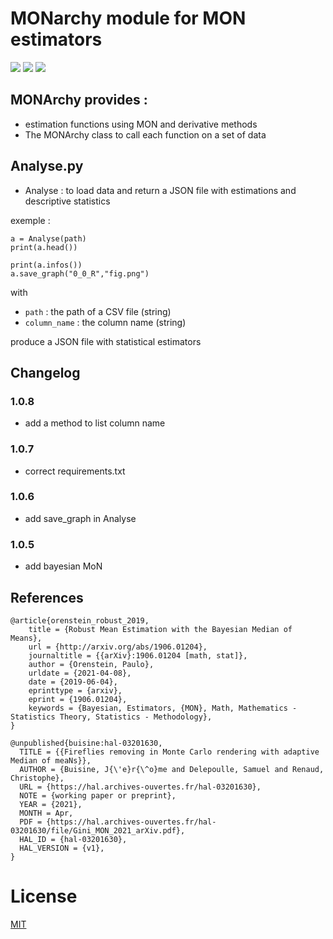 # MONarchy module for MON estimators #

![](https://img.shields.io/github/workflow/status/prise-3d/MONarchy/build?style=flat-square) ![](https://img.shields.io/pypi/v/MONarchy?style=flat-square) ![](https://img.shields.io/pypi/dm/MONarchy?style=flat-square)

## MONArchy provides : ##
- estimation functions using MON and derivative methods
- The MONArchy class to call each function on a set of data

## Analyse.py ##
- Analyse : to load data and return a JSON file with estimations and descriptive statistics

exemple : 
```
a = Analyse(path)
print(a.head())

print(a.infos())
a.save_graph("0_0_R","fig.png")
```
with 
- ``path`` : the path of a CSV file (string)
- ``column_name`` : the column name (string)

produce a JSON file with statistical estimators

## Changelog 

### 1.0.8
- add a method to list column name

### 1.0.7
- correct requirements.txt

### 1.0.6
- add save_graph in Analyse

### 1.0.5 
- add bayesian MoN 

## References 

```
@article{orenstein_robust_2019,
	title = {Robust Mean Estimation with the Bayesian Median of Means},
	url = {http://arxiv.org/abs/1906.01204},
	journaltitle = {{arXiv}:1906.01204 [math, stat]},
	author = {Orenstein, Paulo},
	urldate = {2021-04-08},
	date = {2019-06-04},
	eprinttype = {arxiv},
	eprint = {1906.01204},
	keywords = {Bayesian, Estimators, {MON}, Math, Mathematics - Statistics Theory, Statistics - Methodology},
}
```

```
@unpublished{buisine:hal-03201630,
  TITLE = {{Fireflies removing in Monte Carlo rendering with adaptive Median of meaNs}},
  AUTHOR = {Buisine, J{\'e}r{\^o}me and Delepoulle, Samuel and Renaud, Christophe},
  URL = {https://hal.archives-ouvertes.fr/hal-03201630},
  NOTE = {working paper or preprint},
  YEAR = {2021},
  MONTH = Apr,
  PDF = {https://hal.archives-ouvertes.fr/hal-03201630/file/Gini_MON_2021_arXiv.pdf},
  HAL_ID = {hal-03201630},
  HAL_VERSION = {v1},
}
```

# License

[MIT](LICENSE)
